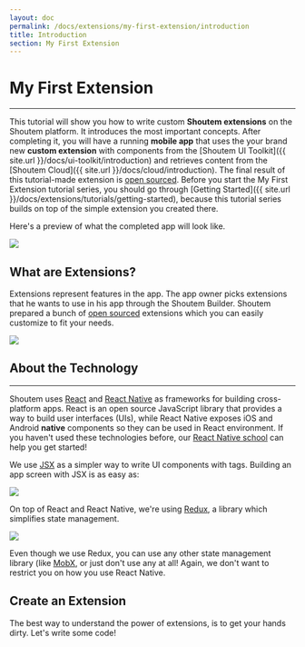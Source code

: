 ```yaml
---
layout: doc
permalink: /docs/extensions/my-first-extension/introduction
title: Introduction
section: My First Extension
---
```


# My First Extension
<hr />

This tutorial will show you how to write custom **Shoutem extensions** on the Shoutem platform. It introduces the most important concepts. After completing it, you will have a running **mobile app** that uses the your brand new **custom extension** with components from the  [Shoutem UI Toolkit]({{ site.url }}/docs/ui-toolkit/introduction) and retrieves content from the [Shoutem Cloud]({{ site.url }}/docs/cloud/introduction). The final result of this tutorial-made extension is [open sourced](https://github.com/shoutem/extension-examples/tree/master/restaurants-getting-started). Before you start the My First Extension tutorial series, you should go through [Getting Started]({{ site.url }}/docs/extensions/tutorials/getting-started), because this tutorial series builds on top of the simple extension you created there.

Here's a preview of what the completed app will look like.

<p class="image">
<img src='{{ site.url }}/img/my-first-extension/extension-preview.jpg'/>
</p>

## What are Extensions?

Extensions represent features in the app. The app owner picks extensions that he wants to use in his app through the Shoutem Builder. Shoutem prepared a bunch of [open sourced](https://github.com/shoutem/extensions) extensions which you can easily customize to fit your needs.

<p class="image">
<img src='{{ site.url }}/img/my-first-extension/shoutem-extensions.png'/>
</p>

## About the Technology

<hr />

Shoutem uses [React](https://facebook.github.io/react/) and [React Native](https://facebook.github.io/react-native/) as frameworks for building cross-platform apps. React is an open source JavaScript library that provides a way to build user interfaces (UIs), while React Native exposes iOS and Android **native** components so they can be used in React environment. If you haven't used these technologies before, our [React Native school](http://school.shoutem.com/) can help you get started!

We use [JSX](https://facebook.github.io/react/docs/introducing-jsx.html) as a simpler way to write UI components with tags. Building an app screen with JSX is as easy as:

<p class="image">
<img src='{{ site.url }}/img/my-first-extension/jsx-component-example.png'/>
</p>

On top of React and React Native, we're using [Redux](http://redux.js.org/), a library which simplifies state management.

<p class="image">
<img src='{{ site.url }}/img/my-first-extension/redux.png'/>
</p>

Even though we use Redux, you can use any other state management library (like [MobX](https://github.com/mobxjs/mobx), or just don't use any at all! Again, we don't want to restrict you on how you use React Native.

## Create an Extension
The best way to understand the power of extensions, is to get your hands dirty. Let's write some code!
